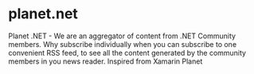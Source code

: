 # planet.net
Planet .NET -  We are an aggregator of content from .NET Community members. Why subscribe individually when you can subscribe to one convenient RSS feed, to see all the content generated by the community members in you news reader. Inspired from Xamarin Planet
